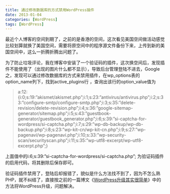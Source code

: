 ```yaml
---
title: 通过修改数据库的方式禁用WordPress插件
date: 2013-01-04
categories: [WordPress]
tags: [WordPress]
---
```


最近个人博客的空间到期了，之前的是香港的空间，这次看见美国空间做活动感觉比较划算就换了美国空间，需要将原空间中的程序源文件备份下来，上传到新的美国空间中，这么一折腾折腾出问题了。

为了防止垃圾评论，我在博客中安装了一个验证码的插件，这次换空间后，发现插件不能使用了（出现的图片什么都不显示），导致后台管理登陆不进去，Google之，发现可以通过修改数据库的方式来禁用插件，在wp_options表的option_name列下，找到active_plugins行 ，查询出该行的option_value值为

> a:12:{i:0;s:19:”akismet/akismet.php”;i:1;s:23:”antivirus/antivirus.php”;i:2;s:33:”configure-smtp/configure-smtp.php”;i:3;s:35:”delete-revision/delete-revision.php”;i:4;s:36:”google-sitemap-generator/sitemap.php”;i:5;s:43:”guestbook-generator/guestbook_generator.php”;i:6;s:39:”si-captcha-for-wordpress/si-captcha.php”;i:7;s:29:”wp-db-backup/wp-db-backup.php”;i:8;s:23:”wp-kit-cn/wp-kit-cn.php”;i:9;s:27:”wp-pagenavi/wp-pagenavi.php”;i:10;s:33:”wp-security-scan/securityscan.php”;i:11;s:35:”wp-utf8-excerpt/wp-utf8-excerpt.php”;}

上面值中的i:6;s:39:”si-captcha-for-wordpress/si-captcha.php”; 为验证码插件的启用代码，将其删除后保存即可。

验证码插件禁用了，登陆后却报错了，貌似是什么方法找不到了，因为不怎么熟PHP，就不纠结了，直接按之前的一篇博文《[WordPress升级其实很简单](http://blog.fwhyy.com/2012/04/wordpress-upgrade-is-very-simple/)》中的方法将WordPress升级，问题解决。



